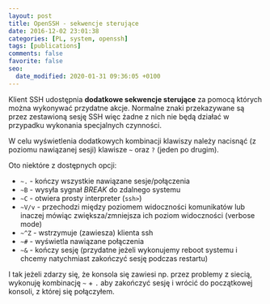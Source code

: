 ```yaml
---
layout: post
title: OpenSSH - sekwencje sterujące
date: 2016-12-02 23:01:38
categories: [PL, system, openssh]
tags: [publications]
comments: false
favorite: false
seo:
  date_modified: 2020-01-31 09:36:05 +0100
---
```


Klient SSH udostępnia **dodatkowe sekwencje sterujące** za pomocą których można wykonywać przydatne akcje. Normalne znaki przekazywane są przez zestawioną sesję SSH więc żadne z nich nie będą działać w przypadku wykonania specjalnych czynności.

W celu wyświetlenia dodatkowych kombinacji klawiszy należy nacisnąć (z poziomu nawiązanej sesji) klawisze `~` oraz `?` (jeden po drugim).

Oto niektóre z dostępnych opcji:

- `~.` - kończy wszystkie nawiązane sesje/połączenia
- `~B` - wysyła sygnał _BREAK_ do zdalnego systemu
- `~C` - otwiera prosty interpreter (`ssh>`)
- `~V/v` - przechodzi między poziomem widoczności komunikatów lub inaczej mówiąc zwiększa/zmniejsza ich poziom widoczności (verbose mode)
- `~^Z` - wstrzymuje (zawiesza) klienta ssh
- `~#` - wyświetla nawiązane połączenia
- `~&` - kończy sesję (przydatne jeżeli wykonujemy reboot systemu i chcemy natychmiast zakończyć sesję podczas restartu)

I tak jeżeli zdarzy się, że konsola się zawiesi np. przez problemy z siecią, wykonuję kombinację `~` + `.` aby zakończyć sesję i wrócić do początkowej konsoli, z której się połączyłem.
